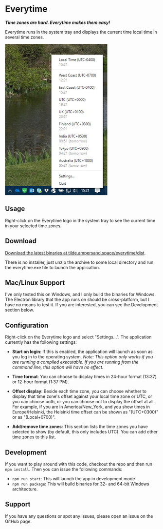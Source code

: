 # Everytime

***Time zones are hard. Everytime makes them easy!***

Everytime runs in the system tray and displays the current time local time in several time zones.

![example screencap](https://raw.githubusercontent.com/kiprobinson/everytime/master/screencap.jpg)

## Usage

Right-click on the Everytime logo in the system tray to see the current time in your selected time zones.

## Download

[Download the latest binaries at tilde.ampersand.space/everytime/dist][binaries].

There is no installer, just unzip the archive to some local directory and run the everytime.exe file to launch the application.

## Mac/Linux Support

I've only tested this on Windows, and I only build the binaries for Windows. The Electron library that the app runs on should be cross-platform, but I have no means to test it. If you are interested, you can see the Development section below.

## Configuration

Right-click on the Everytime logo and select "Settings...". The application currently has the following settings:

* **Start on login**: If this is enabled, the application will launch as soon as you log in to the operating system. *Note: This option only works if you are running a compiled executable. If you are running from the command line, this option will have no effect.*

* **Time format**: You can choose to display times in 24-hour format (13:37) or 12-hour format (1:37 PM).

* **Offset display**: Beside each time zone, you can choose whether to display that time zone's offset against your local time zone or UTC, or you can choose both, or you can choose not to display the offset at all. For example, if you are in America/New_York, and you show times in Europe/Helsinki, the Helsinki time offset can be shown as "(UTC+0300)" or as "(Local+0700)".

* **Add/remove time zones**: This section lists the time zones you have selected to show (by default, this only includes UTC). You can add other time zones to this list.

## Development

If you want to play around with this code, checkout the repo and then run `npm install`. Then you can issue the following commands:

* `npm run start`: This will launch the app in development mode.
* `npm run package`: This will build binaries for 32- and 64-bit Windows architecture.

## Support

If you have any questions or spot any issues, please open an issue on the GitHub page.


[binaries]: https://tilde.ampersand.space/everytime/dist
